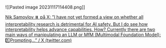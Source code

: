 ![[Pasted image 20231117114408.png]]

[Nik Samoylov ⏸️ på X: ”I have not yet formed a view on whether all interpretability research is detrimental for AI safety. But I do see how interpretability helps advance capabilities. How? Currently there are two main ways of manipulating an LLM or MfM (Multimodal Foundation Model): 1️⃣Prompting…” / X (twitter.com)](https://twitter.com/NikSamoylov/status/1717705888113545630)



